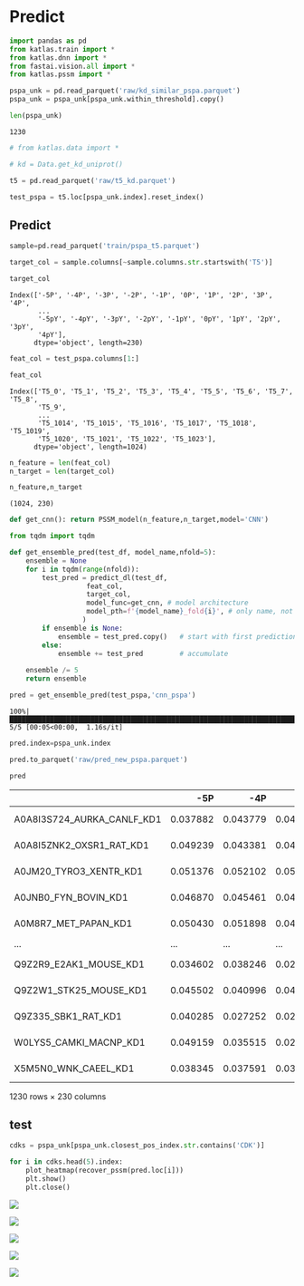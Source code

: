 # Predict


<!-- WARNING: THIS FILE WAS AUTOGENERATED! DO NOT EDIT! -->

``` python
import pandas as pd
from katlas.train import *
from katlas.dnn import *
from fastai.vision.all import *
from katlas.pssm import *
```

``` python
pspa_unk = pd.read_parquet('raw/kd_similar_pspa.parquet')
pspa_unk = pspa_unk[pspa_unk.within_threshold].copy()
```

``` python
len(pspa_unk)
```

    1230

``` python
# from katlas.data import *

# kd = Data.get_kd_uniprot()
```

``` python
t5 = pd.read_parquet('raw/t5_kd.parquet')
```

``` python
test_pspa = t5.loc[pspa_unk.index].reset_index()
```

## Predict

``` python
sample=pd.read_parquet('train/pspa_t5.parquet')
```

``` python
target_col = sample.columns[~sample.columns.str.startswith('T5')]
```

``` python
target_col
```

    Index(['-5P', '-4P', '-3P', '-2P', '-1P', '0P', '1P', '2P', '3P', '4P',
           ...
           '-5pY', '-4pY', '-3pY', '-2pY', '-1pY', '0pY', '1pY', '2pY', '3pY',
           '4pY'],
          dtype='object', length=230)

``` python
feat_col = test_pspa.columns[1:]
```

``` python
feat_col
```

    Index(['T5_0', 'T5_1', 'T5_2', 'T5_3', 'T5_4', 'T5_5', 'T5_6', 'T5_7', 'T5_8',
           'T5_9',
           ...
           'T5_1014', 'T5_1015', 'T5_1016', 'T5_1017', 'T5_1018', 'T5_1019',
           'T5_1020', 'T5_1021', 'T5_1022', 'T5_1023'],
          dtype='object', length=1024)

``` python
n_feature = len(feat_col)
n_target = len(target_col)
```

``` python
n_feature,n_target
```

    (1024, 230)

``` python
def get_cnn(): return PSSM_model(n_feature,n_target,model='CNN')
```

``` python
from tqdm import tqdm
```

``` python
def get_ensemble_pred(test_df, model_name,nfold=5):
    ensemble = None
    for i in tqdm(range(nfold)):
        test_pred = predict_dl(test_df, 
                   feat_col, 
                   target_col,
                   model_func=get_cnn, # model architecture
                   model_pth=f'{model_name}_fold{i}', # only name, not with .pth
                  )
        if ensemble is None:
            ensemble = test_pred.copy()   # start with first prediction
        else:
            ensemble += test_pred         # accumulate
    
    ensemble /= 5
    return ensemble
```

``` python
pred = get_ensemble_pred(test_pspa,'cnn_pspa')
```

    100%|████████████████████████████████████████████████████████████████████████████████████████████████| 5/5 [00:05<00:00,  1.16s/it]

``` python
pred.index=pspa_unk.index
```

``` python
pred.to_parquet('raw/pred_new_pspa.parquet')
```

``` python
pred
```

<div>
<style scoped>
    .dataframe tbody tr th:only-of-type {
        vertical-align: middle;
    }
&#10;    .dataframe tbody tr th {
        vertical-align: top;
    }
&#10;    .dataframe thead th {
        text-align: right;
    }
</style>

<table class="dataframe" data-quarto-postprocess="true" data-border="1">
<thead>
<tr style="text-align: right;">
<th data-quarto-table-cell-role="th"></th>
<th data-quarto-table-cell-role="th">-5P</th>
<th data-quarto-table-cell-role="th">-4P</th>
<th data-quarto-table-cell-role="th">-3P</th>
<th data-quarto-table-cell-role="th">-2P</th>
<th data-quarto-table-cell-role="th">-1P</th>
<th data-quarto-table-cell-role="th">0P</th>
<th data-quarto-table-cell-role="th">1P</th>
<th data-quarto-table-cell-role="th">2P</th>
<th data-quarto-table-cell-role="th">3P</th>
<th data-quarto-table-cell-role="th">4P</th>
<th data-quarto-table-cell-role="th">...</th>
<th data-quarto-table-cell-role="th">-5pY</th>
<th data-quarto-table-cell-role="th">-4pY</th>
<th data-quarto-table-cell-role="th">-3pY</th>
<th data-quarto-table-cell-role="th">-2pY</th>
<th data-quarto-table-cell-role="th">-1pY</th>
<th data-quarto-table-cell-role="th">0pY</th>
<th data-quarto-table-cell-role="th">1pY</th>
<th data-quarto-table-cell-role="th">2pY</th>
<th data-quarto-table-cell-role="th">3pY</th>
<th data-quarto-table-cell-role="th">4pY</th>
</tr>
</thead>
<tbody>
<tr>
<td data-quarto-table-cell-role="th">A0A8I3S724_AURKA_CANLF_KD1</td>
<td>0.037882</td>
<td>0.043779</td>
<td>0.047041</td>
<td>0.015380</td>
<td>0.041898</td>
<td>0.000035</td>
<td>0.014323</td>
<td>0.038704</td>
<td>0.043827</td>
<td>0.049526</td>
<td>...</td>
<td>0.044010</td>
<td>0.040576</td>
<td>0.037645</td>
<td>0.013764</td>
<td>0.059714</td>
<td>3.364276e-06</td>
<td>0.038454</td>
<td>0.043046</td>
<td>0.061429</td>
<td>0.046730</td>
</tr>
<tr>
<td data-quarto-table-cell-role="th">A0A8I5ZNK2_OXSR1_RAT_KD1</td>
<td>0.049239</td>
<td>0.043381</td>
<td>0.043311</td>
<td>0.028526</td>
<td>0.024280</td>
<td>0.000017</td>
<td>0.015904</td>
<td>0.036569</td>
<td>0.055815</td>
<td>0.055253</td>
<td>...</td>
<td>0.056746</td>
<td>0.050559</td>
<td>0.046230</td>
<td>0.048480</td>
<td>0.063029</td>
<td>1.908836e-06</td>
<td>0.024791</td>
<td>0.022593</td>
<td>0.038125</td>
<td>0.032603</td>
</tr>
<tr>
<td data-quarto-table-cell-role="th">A0JM20_TYRO3_XENTR_KD1</td>
<td>0.051376</td>
<td>0.052102</td>
<td>0.052074</td>
<td>0.052638</td>
<td>0.039458</td>
<td>0.000007</td>
<td>0.014260</td>
<td>0.036449</td>
<td>0.041221</td>
<td>0.043479</td>
<td>...</td>
<td>0.047453</td>
<td>0.048676</td>
<td>0.052394</td>
<td>0.046324</td>
<td>0.091800</td>
<td>9.998582e-01</td>
<td>0.070185</td>
<td>0.070169</td>
<td>0.022106</td>
<td>0.042790</td>
</tr>
<tr>
<td data-quarto-table-cell-role="th">A0JNB0_FYN_BOVIN_KD1</td>
<td>0.046870</td>
<td>0.045461</td>
<td>0.040785</td>
<td>0.051638</td>
<td>0.031777</td>
<td>0.000042</td>
<td>0.014092</td>
<td>0.031362</td>
<td>0.044332</td>
<td>0.045642</td>
<td>...</td>
<td>0.053741</td>
<td>0.067277</td>
<td>0.067271</td>
<td>0.058158</td>
<td>0.079825</td>
<td>9.992056e-01</td>
<td>0.115731</td>
<td>0.104918</td>
<td>0.031915</td>
<td>0.042396</td>
</tr>
<tr>
<td data-quarto-table-cell-role="th">A0M8R7_MET_PAPAN_KD1</td>
<td>0.050430</td>
<td>0.051898</td>
<td>0.046124</td>
<td>0.052797</td>
<td>0.030787</td>
<td>0.000008</td>
<td>0.012470</td>
<td>0.035201</td>
<td>0.051783</td>
<td>0.045867</td>
<td>...</td>
<td>0.055322</td>
<td>0.063184</td>
<td>0.067201</td>
<td>0.055751</td>
<td>0.128271</td>
<td>9.998606e-01</td>
<td>0.096431</td>
<td>0.081910</td>
<td>0.025833</td>
<td>0.041041</td>
</tr>
<tr>
<td data-quarto-table-cell-role="th">...</td>
<td>...</td>
<td>...</td>
<td>...</td>
<td>...</td>
<td>...</td>
<td>...</td>
<td>...</td>
<td>...</td>
<td>...</td>
<td>...</td>
<td>...</td>
<td>...</td>
<td>...</td>
<td>...</td>
<td>...</td>
<td>...</td>
<td>...</td>
<td>...</td>
<td>...</td>
<td>...</td>
<td>...</td>
</tr>
<tr>
<td data-quarto-table-cell-role="th">Q9Z2R9_E2AK1_MOUSE_KD1</td>
<td>0.034602</td>
<td>0.038246</td>
<td>0.029201</td>
<td>0.018279</td>
<td>0.023267</td>
<td>0.000089</td>
<td>0.006634</td>
<td>0.026299</td>
<td>0.060636</td>
<td>0.040961</td>
<td>...</td>
<td>0.036762</td>
<td>0.033087</td>
<td>0.052582</td>
<td>0.034784</td>
<td>0.052302</td>
<td>4.450690e-07</td>
<td>0.022007</td>
<td>0.019414</td>
<td>0.033284</td>
<td>0.040663</td>
</tr>
<tr>
<td data-quarto-table-cell-role="th">Q9Z2W1_STK25_MOUSE_KD1</td>
<td>0.045502</td>
<td>0.040996</td>
<td>0.040295</td>
<td>0.032663</td>
<td>0.030100</td>
<td>0.000020</td>
<td>0.017534</td>
<td>0.042085</td>
<td>0.043391</td>
<td>0.050217</td>
<td>...</td>
<td>0.042046</td>
<td>0.036751</td>
<td>0.047517</td>
<td>0.044899</td>
<td>0.036057</td>
<td>3.428805e-06</td>
<td>0.019266</td>
<td>0.016506</td>
<td>0.029094</td>
<td>0.024208</td>
</tr>
<tr>
<td data-quarto-table-cell-role="th">Q9Z335_SBK1_RAT_KD1</td>
<td>0.040285</td>
<td>0.027252</td>
<td>0.026376</td>
<td>0.035437</td>
<td>0.108038</td>
<td>0.000049</td>
<td>0.061123</td>
<td>0.050412</td>
<td>0.066567</td>
<td>0.059834</td>
<td>...</td>
<td>0.026251</td>
<td>0.025690</td>
<td>0.013364</td>
<td>0.027668</td>
<td>0.028979</td>
<td>1.546801e-06</td>
<td>0.043730</td>
<td>0.041582</td>
<td>0.060285</td>
<td>0.045016</td>
</tr>
<tr>
<td data-quarto-table-cell-role="th">W0LYS5_CAMKI_MACNP_KD1</td>
<td>0.049159</td>
<td>0.035515</td>
<td>0.025772</td>
<td>0.020806</td>
<td>0.057251</td>
<td>0.000065</td>
<td>0.014600</td>
<td>0.028858</td>
<td>0.027823</td>
<td>0.049323</td>
<td>...</td>
<td>0.028890</td>
<td>0.024585</td>
<td>0.017603</td>
<td>0.015780</td>
<td>0.031326</td>
<td>4.352188e-06</td>
<td>0.035301</td>
<td>0.101816</td>
<td>0.042666</td>
<td>0.032528</td>
</tr>
<tr>
<td data-quarto-table-cell-role="th">X5M5N0_WNK_CAEEL_KD1</td>
<td>0.038345</td>
<td>0.037591</td>
<td>0.039816</td>
<td>0.043162</td>
<td>0.025581</td>
<td>0.000033</td>
<td>0.016244</td>
<td>0.033651</td>
<td>0.038988</td>
<td>0.045358</td>
<td>...</td>
<td>0.037754</td>
<td>0.033027</td>
<td>0.036153</td>
<td>0.035582</td>
<td>0.047813</td>
<td>1.219898e-05</td>
<td>0.028811</td>
<td>0.033507</td>
<td>0.038083</td>
<td>0.036475</td>
</tr>
</tbody>
</table>

<p>1230 rows × 230 columns</p>
</div>

## test

``` python
cdks = pspa_unk[pspa_unk.closest_pos_index.str.contains('CDK')]
```

``` python
for i in cdks.head(5).index:
    plot_heatmap(recover_pssm(pred.loc[i]))
    plt.show()
    plt.close()
```

![](kd_09a_predict_pspa_files/figure-commonmark/cell-23-output-1.png)

![](kd_09a_predict_pspa_files/figure-commonmark/cell-23-output-2.png)

![](kd_09a_predict_pspa_files/figure-commonmark/cell-23-output-3.png)

![](kd_09a_predict_pspa_files/figure-commonmark/cell-23-output-4.png)

![](kd_09a_predict_pspa_files/figure-commonmark/cell-23-output-5.png)
